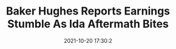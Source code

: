 ---
"title": "Baker Hughes Reports Earnings Stumble As Ida Aftermath Bites"
"date": "2021-10-20 17:30:2"
"feed_name": "RIGZONE"
"feed_website": "http://www.rigzone.com/"
"feed_rss": "http://www.rigzone.com/news/rss/rigzone_latest.aspx"
"link": "https://www.rigzone.com/news/wire/baker_hughes_reports_earnings_stumble_as_ida_aftermath_bites-20-oct-2021-166778-article/?rss=true"
"source": "None"
"file": "_posts/2021-1-1-b316002b7aeef6b110727589faf8126ffd33194a.md"
"accident": "0"
"drilling": "0"
"represented_by": "0"
"dead": "0"
"injured": "0"
"arrested": "0"
"place": "unknown place"
"where": "unknown site"
"causes": "unknown"
"place_uri": "unknown place"
---